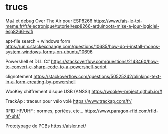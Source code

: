 # trucs

MaJ et debug Over The Air pour ESP8266
https://www.fais-le-toi-meme.fr/fr/electronique/tutoriel/esp8266-arduinoota-mise-a-jour-logiciel-esp8266-wifi

apt-file search + windows form
https://unix.stackexchange.com/questions/10685/how-do-i-install-monos-system-windows-forms-on-ubuntu/10696

Powershell et DLL C#
https://stackoverflow.com/questions/2143460/how-to-convert-c-sharp-code-to-a-powershell-script

clignotement
https://stackoverflow.com/questions/50525242/blinking-text-in-a-form-creating-by-powershell

WooKey chiffrement disque USB (ANSSI)
https://wookey-project.github.io/#

TrackAp : traceur pour vélo volé
https://www.trackap.com/fr/

RFID HF/UHF : normes, portées, etc...
https://www.paragon-rfid.com/rfid-hf-uhf/

Prototypage de PCBs 
https://aisler.net/

